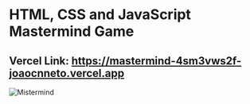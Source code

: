 # HTML, CSS and JavaScript Mastermind Game
## Vercel Link: https://mastermind-4sm3vws2f-joaocnneto.vercel.app
![Mistermind](https://github.com/JoaoCNNeto/Mastermind/assets/133814846/fdbe7699-9298-4de5-8191-d9f1e965f821)

